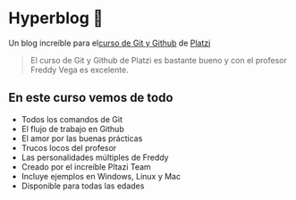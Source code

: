 # Hyperblog 💚

Un blog increíble para el[curso de Git y Github](https://platzi.com/cursos/git-github/ " curso de Git y Github") de [Platzi](https://platzi.com/ "Platzi")
> El curso de Git y Github de Platzi es bastante bueno y con el profesor Freddy Vega es excelente.

## En este curso vemos de todo

* Todos los comandos de Git
* El flujo de trabajo en Github
* El amor por las buenas prácticas
* Trucos locos del profesor
* Las personalidades múltiples de Freddy
* Creado por el increible Pltazi Team
* Incluye ejemplos en Windows, Linux y Mac
* Disponible para todas las edades
